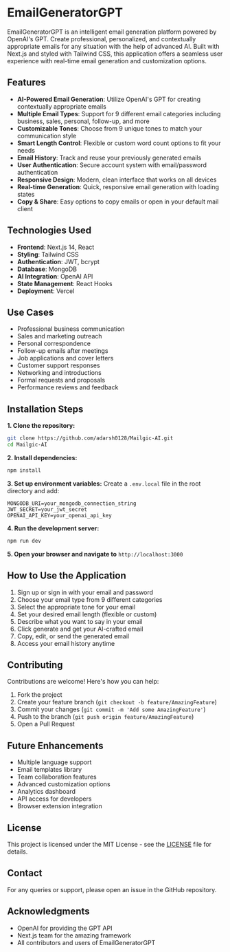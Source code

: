 # EmailGeneratorGPT

EmailGeneratorGPT is an intelligent email generation platform powered by OpenAI's GPT. Create professional, personalized, and contextually appropriate emails for any situation with the help of advanced AI. Built with Next.js and styled with Tailwind CSS, this application offers a seamless user experience with real-time email generation and customization options.

<!-- ## Live Demo

[https://emailgeneratorgpt.vercel.app/](https://magic-mail-six.vercel.app/) -->

## Features

- **AI-Powered Email Generation**: Utilize OpenAI's GPT for creating contextually appropriate emails
- **Multiple Email Types**: Support for 9 different email categories including business, sales, personal, follow-up, and more
- **Customizable Tones**: Choose from 9 unique tones to match your communication style
- **Smart Length Control**: Flexible or custom word count options to fit your needs
- **Email History**: Track and reuse your previously generated emails
- **User Authentication**: Secure account system with email/password authentication
- **Responsive Design**: Modern, clean interface that works on all devices
- **Real-time Generation**: Quick, responsive email generation with loading states
- **Copy & Share**: Easy options to copy emails or open in your default mail client

## Technologies Used

- **Frontend**: Next.js 14, React
- **Styling**: Tailwind CSS
- **Authentication**: JWT, bcrypt
- **Database**: MongoDB
- **AI Integration**: OpenAI API
- **State Management**: React Hooks
- **Deployment**: Vercel

## Use Cases

- Professional business communication
- Sales and marketing outreach
- Personal correspondence
- Follow-up emails after meetings
- Job applications and cover letters
- Customer support responses
- Networking and introductions
- Formal requests and proposals
- Performance reviews and feedback

## Installation Steps

**1. Clone the repository:**

```bash
git clone https://github.com/adarsh0128/Mailgic-AI.git
cd Mailgic-AI
```

**2. Install dependencies:**

```bash
npm install
```

**3. Set up environment variables:**
Create a `.env.local` file in the root directory and add:

```
MONGODB_URI=your_mongodb_connection_string
JWT_SECRET=your_jwt_secret
OPENAI_API_KEY=your_openai_api_key
```

**4. Run the development server:**

```bash
npm run dev
```

**5. Open your browser and navigate to** `http://localhost:3000`

<!-- ## Screenshots

![image](https://github.com/user-attachments/assets/48fdbf7a-1cba-4d5d-8786-1e600dd1ac4c)
![image](https://github.com/user-attachments/assets/536f2a59-82e2-4f18-808d-61b631d00601)
![image](https://github.com/user-attachments/assets/dcf55b67-bbde-44ab-8601-b4e1126beb79) -->

## How to Use the Application

1. Sign up or sign in with your email and password
2. Choose your email type from 9 different categories
3. Select the appropriate tone for your email
4. Set your desired email length (flexible or custom)
5. Describe what you want to say in your email
6. Click generate and get your AI-crafted email
7. Copy, edit, or send the generated email
8. Access your email history anytime

## Contributing

Contributions are welcome! Here's how you can help:

1. Fork the project
2. Create your feature branch (`git checkout -b feature/AmazingFeature`)
3. Commit your changes (`git commit -m 'Add some AmazingFeature'`)
4. Push to the branch (`git push origin feature/AmazingFeature`)
5. Open a Pull Request

## Future Enhancements

- Multiple language support
- Email templates library
- Team collaboration features
- Advanced customization options
- Analytics dashboard
- API access for developers
- Browser extension integration

## License

This project is licensed under the MIT License - see the [LICENSE](LICENSE) file for details.

## Contact

For any queries or support, please open an issue in the GitHub repository.

## Acknowledgments

- OpenAI for providing the GPT API
- Next.js team for the amazing framework
- All contributors and users of EmailGeneratorGPT
